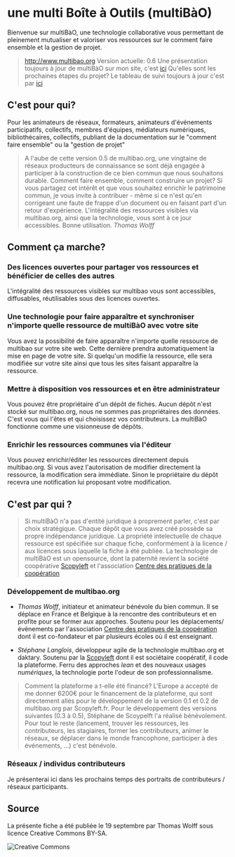 # une multi Boîte à Outils (multiBàO)

Bienvenue sur multiBàO, une technologie collaborative vous permettant de pleinement mutualiser et valoriser vos ressources sur le comment faire ensemble et la gestion de projet. 

> http://www.multibao.org
> Version actuelle: 0.6
> Une présentation toujours à jour de multiBàO sur mon site, c'est [ici](http://www.multibao.org/multibao/contributions/pages/documentation/presentation.md)
> Qu'elles sont les prochaines étapes du projet? Le tableau de suivi toujours à jour c'est par [ici](https://trello.com/multibao)

## C'est pour qui? 

Pour les animateurs de réseaux, formateurs, animateurs d'événements participatifs, collectifs, membres d'équipes, médiateurs numériques, bibliothécaires, collectifs, publiant de la documentation sur le "comment faire ensemble" ou la "gestion de projet"

> A l'aube de cette version 0.5 de multibao.org, une vingtaine de réseaux producteurs de connaissance se sont déjà engagée à participer à la construction de ce bien commun que nous souhaitons durable. Comment faire ensemble, comment construire un projet? Si vous partagez cet intérêt et que vous souhaitez enrichir le patrimoine commun, je vous invite à contribuer - même si ce n'est qu'en corrigeant une faute de frappe d'un document ou en faisant part d'un retour d'expérience. L'intégralité des ressources visibles via multibao.org, ainsi que la technologie, vous sont à ce jour accessibles. Bonne utilisation. *Thomas Wolff*

## Comment ça marche? 

### Des licences ouvertes pour partager vos ressources et bénéficier de celles des autres

L'intégralité des ressources visibles sur multibao vous sont accessibles, diffusables, réutilisables sous des licences ouvertes. 

### Une technologie pour faire apparaître et synchroniser n'importe quelle ressource de multiBàO avec votre site

Vous avez la possibilité de faire apparaître n'importe quelle ressource de multibao sur votre site web. Cette dernière prendra automatiquement la mise en page de votre site. Si quelqu'un modifie la ressource, elle sera modifiée sur votre site ainsi que tous les sites faisant apparaître la ressource. 

### Mettre à disposition vos ressources et en être administrateur

Vous pouvez être propriétaire d'un dépôt de fiches. Aucun dépôt n'est stocké sur multibao.org, nous ne sommes pas propriétaires des données. C'est vous qui l'êtes et qui choisissez vos contributeurs. La multiBàO fonctionne comme une visionneuse de dépôts.

### Enrichir les ressources communes via l'éditeur

Vous pouvez enrichir/éditer les ressources directement depuis multibao.org. Si vous avez l'autorisation de modifier directement la ressource, la modification sera immédiate. Sinon le propriétaire du dépôt recevra une notification lui proposant votre modification. 

## C'est par qui ?

> Si multiBàO n'a pas d'entité juridique à proprement parler, c'est par choix stratégique. Chaque dépôt que vous avez créé possède sa propre indépendance juridique. La propriété intelectuelle de chaque ressource est spécifiée sur chaque fiche, conformément à la licence / aux licences sous laquelle la fiche à été publiée. La technologie de multiBàO est un opensource, dont la paternité revient la société coopérative [Scopyleft](http://scopyleft.fr) et l'association [Centre des pratiques de la coopération](http://cpcoop.fr)

### Développement de multibao.org

* *Thomas Wolff*, initiateur et animateur bénévole du bien commun. Il se déplace en France et Belgique à la rencontre des contributeurs et en profite pour se former aux approches. Soutenu pour les déplacements/événements par l'association [Centre des pratiques de la coopération](http://cpcoop.fr) dont il est co-fondateur et par plusieurs écoles où il est enseignant. 

* *Stéphane Langlois*, développeur agile de la technologie multibao.org et daktary. Soutenu par la [Scopyleft](http://scopyleft.fr) dont il est sociétaire coopératif, il code la plateforme. Ferru des approches *lean* et des nouveaux usages *numériques*, la technologie porte l'odeur de son professionnalisme. 

> Comment la plateforme a t-elle été financé? L'Europe a accepté de me donner 6200€ pour le financement de la plateforme, qui sont directement allés pour le développement de la version 0.1 et 0.2 de multibao.org par Scopyleft.fr. Pour le développement des versions suivantes (0.3 à 0.5), Stéphane de Scoypelft l'a réalisé bénévolement. Pour tout le reste (lancement, trouver les ressources, les contributeurs, les stagiaires, former les contributeurs, animer le réseaux, se déplacer dans le monde francophone, participer à des événements, ...) c'est bénévole.

### Réseaux / individus contributeurs

Je présenterai ici dans les prochains temps des portraits de contributeurs / réseaux participants. 

## Source

La présente fiche a été publiée le 19 septembre par Thomas Wolff sous licence Creative Commons BY-SA. 

![Creative Commons](http://tryad.org/images/creative_commons_by_sa.jpg)
